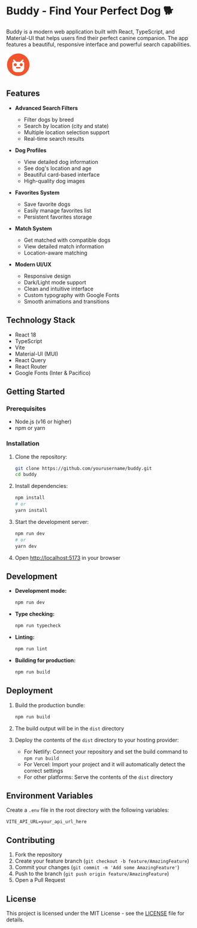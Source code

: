 # Buddy - Find Your Perfect Dog 🐕

Buddy is a modern web application built with React, TypeScript, and Material-UI that helps users find their perfect canine companion. The app features a beautiful, responsive interface and powerful search capabilities.

![Buddy Logo](/public/logo.svg)

## Features

- **Advanced Search Filters**
  - Filter dogs by breed
  - Search by location (city and state)
  - Multiple location selection support
  - Real-time search results

- **Dog Profiles**
  - View detailed dog information
  - See dog's location and age
  - Beautiful card-based interface
  - High-quality dog images

- **Favorites System**
  - Save favorite dogs
  - Easily manage favorites list
  - Persistent favorites storage

- **Match System**
  - Get matched with compatible dogs
  - View detailed match information
  - Location-aware matching

- **Modern UI/UX**
  - Responsive design
  - Dark/Light mode support
  - Clean and intuitive interface
  - Custom typography with Google Fonts
  - Smooth animations and transitions

## Technology Stack

- React 18
- TypeScript
- Vite
- Material-UI (MUI)
- React Query
- React Router
- Google Fonts (Inter & Pacifico)

## Getting Started

### Prerequisites

- Node.js (v16 or higher)
- npm or yarn

### Installation

1. Clone the repository:
   ```bash
   git clone https://github.com/yourusername/buddy.git
   cd buddy
   ```

2. Install dependencies:
   ```bash
   npm install
   # or
   yarn install
   ```

3. Start the development server:
   ```bash
   npm run dev
   # or
   yarn dev
   ```

4. Open [http://localhost:5173](http://localhost:5173) in your browser

## Development

- **Development mode:**
  ```bash
  npm run dev
  ```

- **Type checking:**
  ```bash
  npm run typecheck
  ```

- **Linting:**
  ```bash
  npm run lint
  ```

- **Building for production:**
  ```bash
  npm run build
  ```

## Deployment

1. Build the production bundle:
   ```bash
   npm run build
   ```

2. The build output will be in the `dist` directory

3. Deploy the contents of the `dist` directory to your hosting provider:
   - For Netlify: Connect your repository and set the build command to `npm run build`
   - For Vercel: Import your project and it will automatically detect the correct settings
   - For other platforms: Serve the contents of the `dist` directory

## Environment Variables

Create a `.env` file in the root directory with the following variables:
```env
VITE_API_URL=your_api_url_here
```

## Contributing

1. Fork the repository
2. Create your feature branch (`git checkout -b feature/AmazingFeature`)
3. Commit your changes (`git commit -m 'Add some AmazingFeature'`)
4. Push to the branch (`git push origin feature/AmazingFeature`)
5. Open a Pull Request

## License

This project is licensed under the MIT License - see the [LICENSE](LICENSE) file for details.
